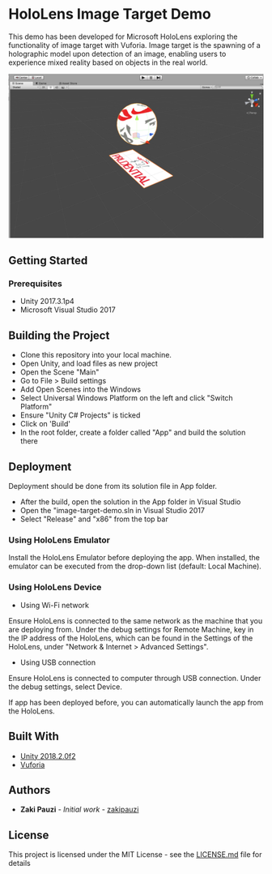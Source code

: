 # HoloLens Image Target Demo

This demo has been developed for Microsoft HoloLens exploring the functionality of image target with Vuforia. Image target is the spawning of a holographic model upon detection of an image, enabling users to experience mixed reality based on objects in the real world.

![Screenshot](https://raw.githubusercontent.com/zakipauzi/image-target-demo/master/Assets/Screenshot/screenshot2.PNG)


## Getting Started

### Prerequisites

* Unity 2017.3.1p4
* Microsoft Visual Studio 2017


## Building the Project

- Clone this repository into your local machine.
- Open Unity, and load files as new project
- Open the Scene "Main"
- Go to File > Build settings
- Add Open Scenes into the Windows
- Select Universal Windows Platform on the left and click "Switch Platform"
- Ensure "Unity C# Projects" is ticked
- Click on 'Build'
- In the root folder, create a folder called "App" and build the solution there


## Deployment

Deployment should be done from its solution file in App folder.

* After the build, open the solution in the App folder in Visual Studio
* Open the "image-target-demo.sln in Visual Studio 2017
* Select "Release" and "x86" from the top bar

### Using HoloLens Emulator

Install the HoloLens Emulator before deploying the app. When installed, the emulator can
be executed from the drop-down list (default: Local Machine).

### Using HoloLens Device

* Using Wi-Fi network

Ensure HoloLens is connected to the same network as the machine that you are deploying from.
Under the debug settings for Remote Machine, key in the IP address of the HoloLens, which can
be found in the Settings of the HoloLens, under "Network & Internet > Advanced Settings".

* Using USB connection

Ensure HoloLens is connected to computer through USB connection.
Under the debug settings, select Device.


If app has been deployed before, you can automatically launch the app from the HoloLens.


## Built With

* [Unity 2018.2.0f2](https://unity3d.com/)
* [Vuforia](https://www.vuforia.com/)


## Authors

* **Zaki Pauzi** - *Initial work* - [zakipauzi](https://github.com/zakipauzi)


## License

This project is licensed under the MIT License - see the [LICENSE.md](LICENSE.md) file for details
